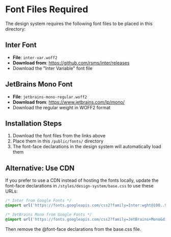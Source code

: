 # Font Files Required

The design system requires the following font files to be placed in this directory:

## Inter Font
- **File**: `inter-var.woff2`
- **Download from**: https://github.com/rsms/inter/releases
- Download the "Inter Variable" font file

## JetBrains Mono Font
- **File**: `jetbrains-mono-regular.woff2`
- **Download from**: https://www.jetbrains.com/lp/mono/
- Download the regular weight in WOFF2 format

## Installation Steps

1. Download the font files from the links above
2. Place them in this `/public/fonts/` directory
3. The font-face declarations in the design system will automatically load them

## Alternative: Use CDN

If you prefer to use a CDN instead of hosting the fonts locally, update the font-face declarations in `/styles/design-system/base.css` to use these URLs:

```css
/* Inter from Google Fonts */
@import url('https://fonts.googleapis.com/css2?family=Inter:wght@100..900&display=swap');

/* JetBrains Mono from Google Fonts */
@import url('https://fonts.googleapis.com/css2?family=JetBrains+Mono&display=swap');
```

Then remove the @font-face declarations from the base.css file.
